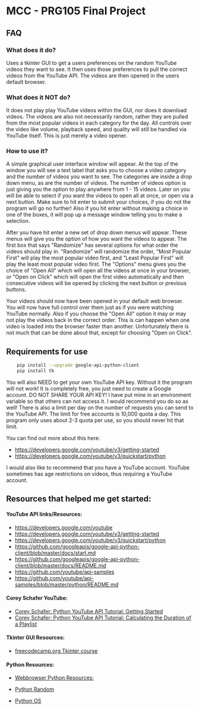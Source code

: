 
# MCC - PRG105 Final Project

## FAQ

### What does it do?
Uses a tkinter GUI to get a users preferences on the random YouTube videos they want to see. It then uses those
preferences to pull the correct videos from the YouTube API. The videos are then opened in the users default
browser.

### What does it NOT do?
It does not play play YouTube videos within the GUI, nor does it download videos. The videos are also not
necessarily random, rather they are pulled from the most popular videos in each category for the day. All
controls over the video like volume, playback speed, and quality will still be handled via YouTube itself.
This is just merely a video opener.

### How to use it?
A simple graphical user interface window will appear. At the top of the window you will see a text label that
asks you to choose a video category and the number of videos you want to see. The categories are inside a drop
down menu, as are the number of videos. The number of videos option is just giving you the option to play
anywhere from 1 - 15 videos. Later on you will be able to select if you want the videos to open all at once,
or open via a next button. Make sure to hit enter to submit your choices, if you do not the program will go no
further! Also if you hit enter without making a choice in one of the boxes, it will pop up a message window
telling you to make a selection.

After you have hit enter a new set of drop down menus will appear. These menus will give you the option of how
you want the videos to appear. The first box that says "Randomize" has several options for what order the
videos should play in. "Randomize" will randomize the order, "Most Popular First" will play the most popular
video first, and "Least Popular First" will play the least most popular video first. The "Options" menu gives
you the choice of "Open All" which will open all the videos at once in your browser, or "Open on Click" which
will open the first video automatically and then consecutive videos will be opened by clicking the next button
or previous buttons.

Your videos should now have been opened in your default web browser. You will now have full control over them
just as if you were watching YouTube normally. Also if you choose the "Open All" option it may or may not play
the videos back in the correct order. This is can happen when one video is loaded into the browser faster than
another. Unfortunately there is not much that can be done about that, except for choosing "Open on Click".


## Requirements for use

```bash
    pip install --upgrade google-api-python-client
    pip install tk
```

You will also NEED to get your own YouTube API key. Without it the program will not work! It is completely
    free, you just need to create a Google account. DO NOT SHARE YOUR API KEY! I have put mine in an environment
    variable so that others can not access it. I would recommend you do so as well! There is also a limit per day
    on the number of requests you can send to the YouTube API. The limit for free accounts is 10,000 quota a day.
    This program only uses about 2-3 quota per use, so you should never hit that limit.

You can find out more about this here: 
- https://developers.google.com/youtube/v3/getting-started
- https://developers.google.com/youtube/v3/quickstart/python

I would also like to recommend that you have a YouTube account. YouTube sometimes has age restrictions on
    videos, thus requiring a YouTube account.
    
## Resources that helped me get started:

#### YouTube API links/Resources:
- https://developers.google.com/youtube
- https://developers.google.com/youtube/v3/getting-started
- https://developers.google.com/youtube/v3/quickstart/python
- https://github.com/googleapis/google-api-python-client/blob/master/docs/start.md
- https://github.com/googleapis/google-api-python-client/blob/master/docs/README.md
- https://github.com/youtube/api-samples
- https://github.com/youtube/api-samples/blob/master/python/README.md

#### Corey Schafer YouTube:
 - [Corey Schafer: Python YouTube API Tutorial: Getting Started](https://www.youtube.com/watch?v=th5_9woFJmk&list=RDCMUCCezIgC97PvUuR4_gbFUs5g&index=3)
 - [Corey Schafer: Python YouTube API Tutorial: Calculating the Duration of a Playlist](https://www.youtube.com/watch?v=coZbOM6E47I&list=RDCMUCCezIgC97PvUuR4_gbFUs5g&index=3)
#### Tkinter GUI Resources:
 - [freecodecamp.org Tkinter course](https://youtu.be/YXPyB4XeYLA)
#### Python Resources:
 - [Webbrowser Python Resources:](https://docs.python.org/3/library/webbrowser.html)

 - [Python Random](https://docs.python.org/3/library/random.html)
 
 - [Python OS](https://docs.python.org/3/library/os.html)
 
